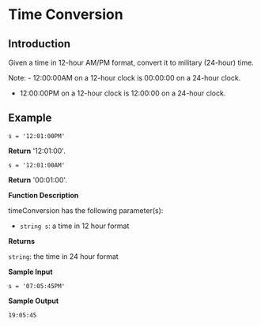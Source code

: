 # Time Conversion

## Introduction
Given a time in $12$-hour AM/PM format, convert it to military (24-hour) time.

Note: - 12:00:00AM on a 12-hour clock is 00:00:00 on a 24-hour clock.
- 12:00:00PM on a 12-hour clock is 12:00:00 on a 24-hour clock.

## Example
```
s = '12:01:00PM'
```
**Return** '12:01:00'.

```
s = '12:01:00AM'
```
**Return** '00:01:00'.


**Function Description**

timeConversion has the following parameter(s):

- `string s`: a time in $12$ hour format

**Returns**

`string`: the time in $24$ hour format

**Sample Input**

```
s = '07:05:45PM'
```

**Sample Output**
```
19:05:45
```